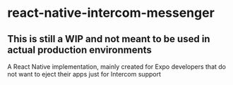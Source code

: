 # react-native-intercom-messenger
## This is still a WIP and not meant to be used in actual production environments
A React Native implementation, mainly created for Expo developers that do not want to eject their apps just for Intercom support
